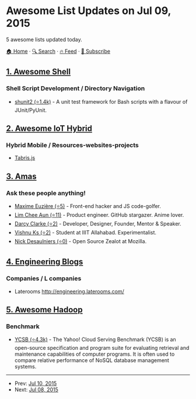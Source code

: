 # Awesome List Updates on Jul 09, 2015

5 awesome lists updated today.

[🏠 Home](/README.md) · [🔍 Search](https://test.trackawesomelist.com/search/) · [🔥 Feed](https://test.trackawesomelist.com/rss.xml) · [📮 Subscribe](https://trackawesomelist.us17.list-manage.com/subscribe?u=d2f0117aa829c83a63ec63c2f&id=36a103854c)



## [1. Awesome Shell](/content/alebcay/awesome-shell/README.md)

### Shell Script Development / Directory Navigation

*   [shunit2 (⭐1.4k)](https://github.com/kward/shunit2) - A unit test framework for Bash scripts with a flavour of JUnit/PyUnit.

## [2. Awesome IoT Hybrid](/content/weblancaster/awesome-IoT-hybrid/README.md)

### Hybrid Mobile / Resources-websites-projects

*   [Tabris.js](https://tabrisjs.com/)

## [3. Amas](/content/sindresorhus/amas/README.md)

### Ask these people anything!

*   [Maxime Euzière (⭐5)](https://github.com/xem/ama) - Front-end hacker and JS code-golfer.
*   [Lim Chee Aun (⭐11)](https://github.com/cheeaun/ama) - Product engineer. GitHub stargazer. Anime lover.
*   [Darcy Clarke (⭐2)](https://github.com/darcyclarke/ama) - Developer, Designer, Founder, Mentor & Speaker.
*   [Vishnu Ks (⭐2)](https://github.com/hackerkid/ama) - Student at IIIT Allahabad. Experimentalist.
*   [Nick Desaulniers (⭐0)](https://github.com/nickdesaulniers/ama) - Open Source Zealot at Mozilla.

## [4. Engineering Blogs](/content/kilimchoi/engineering-blogs/README.md)

### Companies / L companies

*   Laterooms <http://engineering.laterooms.com/>

## [5. Awesome Hadoop](/content/youngwookim/awesome-hadoop/README.md)

### Benchmark

*   [YCSB (⭐4.3k)](https://github.com/brianfrankcooper/YCSB) - The Yahoo! Cloud Serving Benchmark (YCSB) is an open-source specification and program suite for evaluating retrieval and maintenance capabilities of computer programs. It is often used to compare relative performance of NoSQL database management systems.

---

- Prev: [Jul 10, 2015](/content/2015/07/10/README.md)
- Next: [Jul 08, 2015](/content/2015/07/08/README.md)